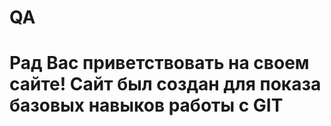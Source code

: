 # QA
# Рад Вас приветствовать на своем сайте! Сайт был создан для показа базовых навыков работы с GIT
